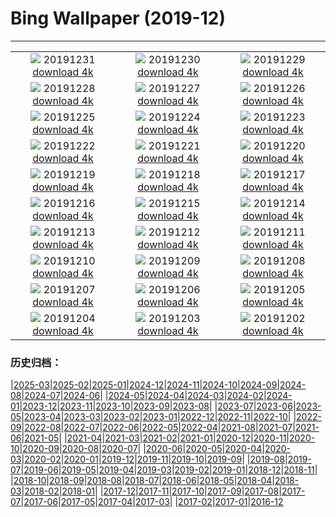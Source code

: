 # Bing Wallpaper (2019-12)
**************
| | | |
|:-:|:-:|:-:|
| ![](https://www.bing.com/th?id=OHR.SnowHare_ZH-CN9767012872_1920x1080.jpg) 20191231 [download 4k](https://www.bing.com/th?id=OHR.SnowHare_ZH-CN9767012872_UHD.jpg) | ![](https://www.bing.com/th?id=OHR.NYEBacknang_ZH-CN6301969939_1920x1080.jpg) 20191230 [download 4k](https://www.bing.com/th?id=OHR.NYEBacknang_ZH-CN6301969939_UHD.jpg) | ![](https://www.bing.com/th?id=OHR.SkyIslands_ZH-CN6229467399_1920x1080.jpg) 20191229 [download 4k](https://www.bing.com/th?id=OHR.SkyIslands_ZH-CN6229467399_UHD.jpg) |
| ![](https://www.bing.com/th?id=OHR.RamsauHinterseeEislauf_ZH-CN9685733410_1920x1080.jpg) 20191228 [download 4k](https://www.bing.com/th?id=OHR.RamsauHinterseeEislauf_ZH-CN9685733410_UHD.jpg) | ![](https://www.bing.com/th?id=OHR.TrumpeterWinter_ZH-CN6156392179_1920x1080.jpg) 20191227 [download 4k](https://www.bing.com/th?id=OHR.TrumpeterWinter_ZH-CN6156392179_UHD.jpg) | ![](https://www.bing.com/th?id=OHR.FrozenTree_ZH-CN9591258534_1920x1080.jpg) 20191226 [download 4k](https://www.bing.com/th?id=OHR.FrozenTree_ZH-CN9591258534_UHD.jpg) |
| ![](https://www.bing.com/th?id=OHR.SloveniaAlps_ZH-CN6052706424_1920x1080.jpg) 20191225 [download 4k](https://www.bing.com/th?id=OHR.SloveniaAlps_ZH-CN6052706424_UHD.jpg) | ![](https://www.bing.com/th?id=OHR.WarsawXmas_ZH-CN5981724395_1920x1080.jpg) 20191224 [download 4k](https://www.bing.com/th?id=OHR.WarsawXmas_ZH-CN5981724395_UHD.jpg) | ![](https://www.bing.com/th?id=OHR.ReindeerNorway_ZH-CN5913190372_1920x1080.jpg) 20191223 [download 4k](https://www.bing.com/th?id=OHR.ReindeerNorway_ZH-CN5913190372_UHD.jpg) |
| ![](https://www.bing.com/th?id=OHR.AiringGrievances_ZH-CN5830208720_1920x1080.jpg) 20191222 [download 4k](https://www.bing.com/th?id=OHR.AiringGrievances_ZH-CN5830208720_UHD.jpg) | ![](https://www.bing.com/th?id=OHR.Dongzhi2019_ZH-CN6252826480_1920x1080.jpg) 20191221 [download 4k](https://www.bing.com/th?id=OHR.Dongzhi2019_ZH-CN6252826480_UHD.jpg) | ![](https://www.bing.com/th?id=OHR.RealSnowflake_ZH-CN5687037252_1920x1080.jpg) 20191220 [download 4k](https://www.bing.com/th?id=OHR.RealSnowflake_ZH-CN5687037252_UHD.jpg) |
| ![](https://www.bing.com/th?id=OHR.MauiEucalyptus_ZH-CN5616197787_1920x1080.jpg) 20191219 [download 4k](https://www.bing.com/th?id=OHR.MauiEucalyptus_ZH-CN5616197787_UHD.jpg) | ![](https://www.bing.com/th?id=OHR.ValleyForge_ZH-CN8129420249_1920x1080.jpg) 20191218 [download 4k](https://www.bing.com/th?id=OHR.ValleyForge_ZH-CN8129420249_UHD.jpg) | ![](https://www.bing.com/th?id=OHR.HallXmasMarket_ZH-CN8059544504_1920x1080.jpg) 20191217 [download 4k](https://www.bing.com/th?id=OHR.HallXmasMarket_ZH-CN8059544504_UHD.jpg) |
| ![](https://www.bing.com/th?id=OHR.TempleofSaturn_ZH-CN7983217544_1920x1080.jpg) 20191216 [download 4k](https://www.bing.com/th?id=OHR.TempleofSaturn_ZH-CN7983217544_UHD.jpg) | ![](https://www.bing.com/th?id=OHR.ReconciliationDay_ZH-CN7914130812_1920x1080.jpg) 20191215 [download 4k](https://www.bing.com/th?id=OHR.ReconciliationDay_ZH-CN7914130812_UHD.jpg) | ![](https://www.bing.com/th?id=OHR.NutsWeekend_ZH-CN7847508117_1920x1080.jpg) 20191214 [download 4k](https://www.bing.com/th?id=OHR.NutsWeekend_ZH-CN7847508117_UHD.jpg) |
| ![](https://www.bing.com/th?id=OHR.SpruceGrouse_ZH-CN7756892167_1920x1080.jpg) 20191213 [download 4k](https://www.bing.com/th?id=OHR.SpruceGrouse_ZH-CN7756892167_UHD.jpg) | ![](https://www.bing.com/th?id=OHR.LandwasserViaduct_ZH-CN7692075960_1920x1080.jpg) 20191212 [download 4k](https://www.bing.com/th?id=OHR.LandwasserViaduct_ZH-CN7692075960_UHD.jpg) | ![](https://www.bing.com/th?id=OHR.SheepCoteClod_ZH-CN7630556554_1920x1080.jpg) 20191211 [download 4k](https://www.bing.com/th?id=OHR.SheepCoteClod_ZH-CN7630556554_UHD.jpg) |
| ![](https://www.bing.com/th?id=OHR.TengbocheMonastery_ZH-CN7555740661_1920x1080.jpg) 20191210 [download 4k](https://www.bing.com/th?id=OHR.TengbocheMonastery_ZH-CN7555740661_UHD.jpg) | ![](https://www.bing.com/th?id=OHR.Seidenschwanz_ZH-CN7486965726_1920x1080.jpg) 20191209 [download 4k](https://www.bing.com/th?id=OHR.Seidenschwanz_ZH-CN7486965726_UHD.jpg) | ![](https://www.bing.com/th?id=OHR.BlueChip_ZH-CN7376022522_1920x1080.jpg) 20191208 [download 4k](https://www.bing.com/th?id=OHR.BlueChip_ZH-CN7376022522_UHD.jpg) |
| ![](https://www.bing.com/th?id=OHR.PurpleWeekend_ZH-CN7324572668_1920x1080.jpg) 20191207 [download 4k](https://www.bing.com/th?id=OHR.PurpleWeekend_ZH-CN7324572668_UHD.jpg) | ![](https://www.bing.com/th?id=OHR.KochiFall_ZH-CN7256567323_1920x1080.jpg) 20191206 [download 4k](https://www.bing.com/th?id=OHR.KochiFall_ZH-CN7256567323_UHD.jpg) | ![](https://www.bing.com/th?id=OHR.NambungPinnacles_ZH-CN7198283991_1920x1080.jpg) 20191205 [download 4k](https://www.bing.com/th?id=OHR.NambungPinnacles_ZH-CN7198283991_UHD.jpg) |
| ![](https://www.bing.com/th?id=OHR.CanadaTreeFarm_ZH-CN6478268657_1920x1080.jpg) 20191204 [download 4k](https://www.bing.com/th?id=OHR.CanadaTreeFarm_ZH-CN6478268657_UHD.jpg) | ![](https://www.bing.com/th?id=OHR.RhinosOxpecker_ZH-CN6392794613_1920x1080.jpg) 20191203 [download 4k](https://www.bing.com/th?id=OHR.RhinosOxpecker_ZH-CN6392794613_UHD.jpg) | ![](https://www.bing.com/th?id=OHR.PuffinSharing_ZH-CN6330890743_1920x1080.jpg) 20191202 [download 4k](https://www.bing.com/th?id=OHR.PuffinSharing_ZH-CN6330890743_UHD.jpg) |

### 历史归档：

|[2025-03](/../2025-03/2025-03.md)|[2025-02](/../2025-02/2025-02.md)|[2025-01](/../2025-01/2025-01.md)|[2024-12](/../2024-12/2024-12.md)|[2024-11](/../2024-11/2024-11.md)|[2024-10](/../2024-10/2024-10.md)|[2024-09](/../2024-09/2024-09.md)|[2024-08](/../2024-08/2024-08.md)|[2024-07](/../2024-07/2024-07.md)|[2024-06](/../2024-06/2024-06.md)|
|[2024-05](/../2024-05/2024-05.md)|[2024-04](/../2024-04/2024-04.md)|[2024-03](/../2024-03/2024-03.md)|[2024-02](/../2024-02/2024-02.md)|[2024-01](/../2024-01/2024-01.md)|[2023-12](/../2023-12/2023-12.md)|[2023-11](/../2023-11/2023-11.md)|[2023-10](/../2023-10/2023-10.md)|[2023-09](/../2023-09/2023-09.md)|[2023-08](/../2023-08/2023-08.md)|
|[2023-07](/../2023-07/2023-07.md)|[2023-06](/../2023-06/2023-06.md)|[2023-05](/../2023-05/2023-05.md)|[2023-04](/../2023-04/2023-04.md)|[2023-03](/../2023-03/2023-03.md)|[2023-02](/../2023-02/2023-02.md)|[2023-01](/../2023-01/2023-01.md)|[2022-12](/../2022-12/2022-12.md)|[2022-11](/../2022-11/2022-11.md)|[2022-10](/../2022-10/2022-10.md)|
|[2022-09](/../2022-09/2022-09.md)|[2022-08](/../2022-08/2022-08.md)|[2022-07](/../2022-07/2022-07.md)|[2022-06](/../2022-06/2022-06.md)|[2022-05](/../2022-05/2022-05.md)|[2022-04](/../2022-04/2022-04.md)|[2021-08](/../2021-08/2021-08.md)|[2021-07](/../2021-07/2021-07.md)|[2021-06](/../2021-06/2021-06.md)|[2021-05](/../2021-05/2021-05.md)|
|[2021-04](/../2021-04/2021-04.md)|[2021-03](/../2021-03/2021-03.md)|[2021-02](/../2021-02/2021-02.md)|[2021-01](/../2021-01/2021-01.md)|[2020-12](/../2020-12/2020-12.md)|[2020-11](/../2020-11/2020-11.md)|[2020-10](/../2020-10/2020-10.md)|[2020-09](/../2020-09/2020-09.md)|[2020-08](/../2020-08/2020-08.md)|[2020-07](/../2020-07/2020-07.md)|
|[2020-06](/../2020-06/2020-06.md)|[2020-05](/../2020-05/2020-05.md)|[2020-04](/../2020-04/2020-04.md)|[2020-03](/../2020-03/2020-03.md)|[2020-02](/../2020-02/2020-02.md)|[2020-01](/../2020-01/2020-01.md)|[2019-12](/2019-12.md)|[2019-11](/../2019-11/2019-11.md)|[2019-10](/../2019-10/2019-10.md)|[2019-09](/../2019-09/2019-09.md)|
|[2019-08](/../2019-08/2019-08.md)|[2019-07](/../2019-07/2019-07.md)|[2019-06](/../2019-06/2019-06.md)|[2019-05](/../2019-05/2019-05.md)|[2019-04](/../2019-04/2019-04.md)|[2019-03](/../2019-03/2019-03.md)|[2019-02](/../2019-02/2019-02.md)|[2019-01](/../2019-01/2019-01.md)|[2018-12](/../2018-12/2018-12.md)|[2018-11](/../2018-11/2018-11.md)|
|[2018-10](/../2018-10/2018-10.md)|[2018-09](/../2018-09/2018-09.md)|[2018-08](/../2018-08/2018-08.md)|[2018-07](/../2018-07/2018-07.md)|[2018-06](/../2018-06/2018-06.md)|[2018-05](/../2018-05/2018-05.md)|[2018-04](/../2018-04/2018-04.md)|[2018-03](/../2018-03/2018-03.md)|[2018-02](/../2018-02/2018-02.md)|[2018-01](/../2018-01/2018-01.md)|
|[2017-12](/../2017-12/2017-12.md)|[2017-11](/../2017-11/2017-11.md)|[2017-10](/../2017-10/2017-10.md)|[2017-09](/../2017-09/2017-09.md)|[2017-08](/../2017-08/2017-08.md)|[2017-07](/../2017-07/2017-07.md)|[2017-06](/../2017-06/2017-06.md)|[2017-05](/../2017-05/2017-05.md)|[2017-04](/../2017-04/2017-04.md)|[2017-03](/../2017-03/2017-03.md)|
|[2017-02](/../2017-02/2017-02.md)|[2017-01](/../2017-01/2017-01.md)|[2016-12](/../2016-12/2016-12.md)